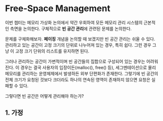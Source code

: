 # Free-Space Management

이번 챕터는 메모리 가상화 논의에서 약간 우회하여 모든 메모리 관리 시스템의 근본적인 측면을 논의한다. 구체적으로 **빈 공간 관리**에 관련된 문제를 논의한다. 

문제를 구체화해보자. **페이징** 개념을 논의할 때 보겠지만 빈 공간 관리는 쉬울 수 있다. 관리하고 있는 공간이 고정 크기의 단위로 나누어져 있는 경우, 특히 쉽다. 그런 경우 그냥 이 고정 크기 단위의 리스트를 유지하면 된다. 

그러나 관리하는 공간이 가변적이며 빈 공간들의 집합으로 구성되어 있는 경우는 어려워진다. 이 경우는 결국 사용자의 입장이든(malloc(), free() 등), 세그멘테이션으로 물리 메모리를 관리하는 운영체제에서 발생하든 외부 단편화가 존재한다. 그렇기에 빈 공간의 전체 크기가 요청된 것보다 크더라도 하나의 연속된 영역이 존재하지 않으면 요청은 실패할 수 있다.

그렇다면 빈 공간은 어떻게 관리해야 하는가?

## 1. 가정

